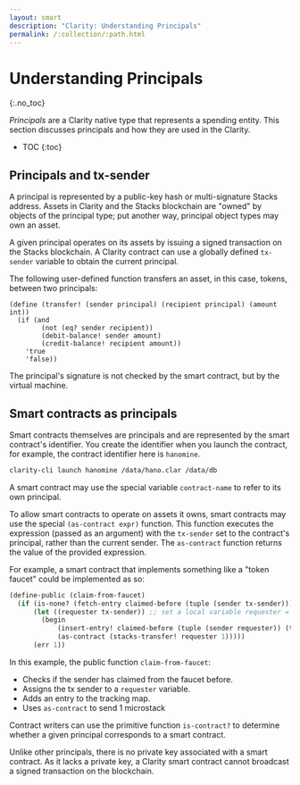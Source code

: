 ```yaml
---
layout: smart
description: "Clarity: Understanding Principals"
permalink: /:collection/:path.html
---
```

# Understanding Principals
{:.no_toc}

_Principals_ are a Clarity native type that represents a spending entity. This section discusses principals and how they are used in the Clarity.  

* TOC
{:toc}


## Principals and tx-sender

A principal is represented by a public-key hash or multi-signature Stacks address. Assets in Clarity and the Stacks blockchain are "owned" by objects of the principal type; put another way, principal object types may own an asset. 

A given principal operates on its assets by issuing a signed transaction on the Stacks blockchain. A Clarity contract can use a globally defined `tx-sender` variable to obtain the current principal.

The following user-defined function transfers an asset, in this case, tokens, between two principals:

```
(define (transfer! (sender principal) (recipient principal) (amount int))
  (if (and
        (not (eq? sender recipient))
        (debit-balance! sender amount)
        (credit-balance! recipient amount))
    'true
    'false))
```

The principal's signature is not checked by the smart contract, but by the virtual machine.


## Smart contracts as principals

Smart contracts themselves are principals and are represented by the smart contract's identifier. You create the identifier when you launch the contract, for example, the contract identifier here is `hanomine`.

```bash
clarity-cli launch hanomine /data/hano.clar /data/db
```

A smart contract may use the special variable `contract-name` to refer to its own principal.

To allow smart contracts to operate on assets it owns, smart contracts may use the special `(as-contract expr)` function. This function executes the expression (passed as an argument) with the `tx-sender` set to the contract's principal, rather than the current sender. The `as-contract` function returns the value of the provided expression.

For example, a smart contract that implements something like a "token faucet" could be implemented as so:

```cl
(define-public (claim-from-faucet)
  (if (is-none? (fetch-entry claimed-before (tuple (sender tx-sender))))
      (let ((requester tx-sender)) ;; set a local variable requester = tx-sender
        (begin
            (insert-entry! claimed-before (tuple (sender requester)) (tuple (claimed 'true)))
            (as-contract (stacks-transfer! requester 1)))))
      (err 1))
```

In this example, the public function `claim-from-faucet`:

* Checks if the sender has claimed from the faucet before.
* Assigns the tx sender to a `requester` variable.
* Adds an entry to the tracking map.
* Uses `as-contract` to send 1 microstack

Contract writers can use the primitive function `is-contract?` to determine whether a given principal corresponds to a smart contract.

Unlike other principals, there is no private key associated with a smart contract. As it lacks a private key, a Clarity smart contract cannot broadcast a signed transaction on the blockchain.
